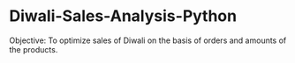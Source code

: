 # Diwali-Sales-Analysis-Python
Objective: To optimize sales of Diwali on the basis of orders and amounts of the products.
